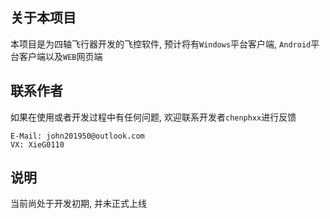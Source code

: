 ## 关于本项目

本项目是为四轴飞行器开发的飞控软件, 预计将有`Windows`平台客户端, `Android`平台客户端以及`WEB`网页端 

## 联系作者

如果在使用或者开发过程中有任何问题, 欢迎联系开发者`chenphxx`进行反馈 

```
E-Mail: john201950@outlook.com
VX: XieG0110
```

## 说明

当前尚处于开发初期, 并未正式上线 


